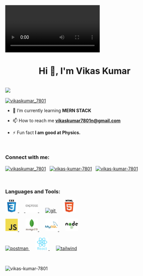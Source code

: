 <video controls>
  <source src="https://github.com/vikas-kumar-7801/vikas-kumar-7801/assets/138841388/eda5e09d-737a-4958-95e4-d11c4103e762" type="video/mp4">
  Your browser does not support HTML video.
</video>
<h1 align="center">Hi 👋, I'm Vikas Kumar</h1>
<br>
<img src="https://github.com/vikas-kumar-7801/vikas-kumar-7801/assets/138841388/2ce83baa-b301-40d9-9dad-3869a74b7071">
<br>

<p align="left"> <a href="https://twitter.com/vikaskumar_7801" target="blank"><img src="https://img.shields.io/twitter/follow/vikaskumar_7801?logo=twitter&style=for-the-badge" alt="vikaskumar_7801" /></a> </p>

- 🌱 I’m currently learning **MERN STACK**

- 📫 How to reach me **vikaskumar7801n@gmail.com**

- ⚡ Fun fact **I am good at Physics.**

<br>
<h3 align="left">Connect with me:</h3>
<p align="left">
<a href="https://twitter.com/vikaskumar_7801" target="blank"><img align="center" src="https://raw.githubusercontent.com/rahuldkjain/github-profile-readme-generator/master/src/images/icons/Social/twitter.svg" alt="vikaskumar_7801" height="30" width="40" /></a>&nbsp;&nbsp;
<a href="https://linkedin.com/in/vikas-kumar-7801" target="blank"><img align="center" src="https://raw.githubusercontent.com/rahuldkjain/github-profile-readme-generator/master/src/images/icons/Social/linked-in-alt.svg" alt="vikas-kumar-7801" height="30" width="40" /></a>&nbsp;&nbsp;
<a href="https://instagram.com/vikas-kumar-7801" target="blank"><img align="center" src="https://raw.githubusercontent.com/rahuldkjain/github-profile-readme-generator/master/src/images/icons/Social/instagram.svg" alt="vikas-kumar-7801" height="30" width="40" /></a>&nbsp;&nbsp;
</p>

<br>
<h3 align="left">Languages and Tools:</h3>
<p align="left"> <a href="https://www.w3schools.com/css/" target="_blank" rel="noreferrer"> <img src="https://raw.githubusercontent.com/devicons/devicon/master/icons/css3/css3-original-wordmark.svg" alt="css3" width="40" height="40"/> </a> &nbsp;&nbsp;&nbsp;&nbsp;<a href="https://expressjs.com" target="_blank" rel="noreferrer"> <img src="https://raw.githubusercontent.com/devicons/devicon/master/icons/express/express-original-wordmark.svg" alt="express" width="40" height="40"/> </a>&nbsp;&nbsp;&nbsp;&nbsp; <a href="https://git-scm.com/" target="_blank" rel="noreferrer"> <img src="https://www.vectorlogo.zone/logos/git-scm/git-scm-icon.svg" alt="git" width="40" height="40"/> </a>&nbsp;&nbsp;&nbsp;&nbsp; <a href="https://www.w3.org/html/" target="_blank" rel="noreferrer"> <img src="https://raw.githubusercontent.com/devicons/devicon/master/icons/html5/html5-original-wordmark.svg" alt="html5" width="40" height="40"/> </a> <br><br> <a href="https://developer.mozilla.org/en-US/docs/Web/JavaScript" target="_blank" rel="noreferrer"> <img src="https://raw.githubusercontent.com/devicons/devicon/master/icons/javascript/javascript-original.svg" alt="javascript" width="40" height="40"/> </a> &nbsp;&nbsp;&nbsp;&nbsp; <a href="https://www.mongodb.com/" target="_blank" rel="noreferrer"> <img src="https://raw.githubusercontent.com/devicons/devicon/master/icons/mongodb/mongodb-original-wordmark.svg" alt="mongodb" width="40" height="40"/> </a> &nbsp;&nbsp;&nbsp;&nbsp; <a href="https://www.mysql.com/" target="_blank" rel="noreferrer"> <img src="https://raw.githubusercontent.com/devicons/devicon/master/icons/mysql/mysql-original-wordmark.svg" alt="mysql" width="40" height="40"/> </a> &nbsp;&nbsp;&nbsp;&nbsp; <a href="https://nodejs.org" target="_blank" rel="noreferrer"> <img src="https://raw.githubusercontent.com/devicons/devicon/master/icons/nodejs/nodejs-original-wordmark.svg" alt="nodejs" width="40" height="40"/> </a> <br> <br> <a href="https://postman.com" target="_blank" rel="noreferrer"> <img src="https://www.vectorlogo.zone/logos/getpostman/getpostman-icon.svg" alt="postman" width="40" height="40"/> </a> &nbsp;&nbsp;&nbsp;&nbsp; <a href="https://reactjs.org/" target="_blank" rel="noreferrer"> <img src="https://raw.githubusercontent.com/devicons/devicon/master/icons/react/react-original-wordmark.svg" alt="react" width="40" height="40"/> </a> &nbsp;&nbsp;&nbsp;&nbsp; <a href="https://tailwindcss.com/" target="_blank" rel="noreferrer"> <img src="https://www.vectorlogo.zone/logos/tailwindcss/tailwindcss-icon.svg" alt="tailwind" width="40" height="40"/> </a> </p>

<br>
<p><img align="center" src="https://github-readme-stats.vercel.app/api/top-langs?username=vikas-kumar-7801&show_icons=true&locale=en&layout=compact" alt="vikas-kumar-7801" /></p>
